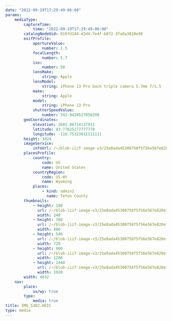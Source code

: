 ```yaml
---
date: "2022-09-19T17:29:49-06:00"
params:
    mediaType:
        captureTime:
            time: "2022-09-19T17:29:49-06:00"
        catalogNodeUid: 0197d144-d2d4-7e4f-b8f2-3fa8a3810e90
        exifProfile:
            apertureValue:
                number: 1.5
            focalLength:
                number: 5.7
            iso:
                number: 50
            lensMake:
                string: Apple
            lensModel:
                string: iPhone 13 Pro back triple camera 5.7mm f/1.5
            make:
                string: Apple
            model:
                string: iPhone 13 Pro
            shutterSpeedValue:
                number: 742.9420527856398
        geoCoordinates:
            elevation: 2601.86724137931
            latitude: 43.77625277777778
            longitude: -110.75323611111111
        height: 3024
        imageService:
            infoUrl: /~/blob-iiif-image-v3/25e8ada45300758f5f56e567e820ef87642a5eea27b53757e7e9663fd2f26b4a/info.json
        placesProfile:
            country:
                code: US
                name: United States
            countryRegion:
                code: US-WY
                name: Wyoming
            places:
                - kind: admin2
                  name: Teton County
        thumbnails:
            - height: 180
              url: /~/blob-iiif-image-v3/25e8ada45300758f5f56e567e820ef87642a5eea27b53757e7e9663fd2f26b4a/full/240%2C180/0/default.jpg
              width: 240
            - height: 360
              url: /~/blob-iiif-image-v3/25e8ada45300758f5f56e567e820ef87642a5eea27b53757e7e9663fd2f26b4a/full/480%2C360/0/default.jpg
              width: 480
            - height: 540
              url: /~/blob-iiif-image-v3/25e8ada45300758f5f56e567e820ef87642a5eea27b53757e7e9663fd2f26b4a/full/720%2C540/0/default.jpg
              width: 720
            - height: 960
              url: /~/blob-iiif-image-v3/25e8ada45300758f5f56e567e820ef87642a5eea27b53757e7e9663fd2f26b4a/full/1280%2C960/0/default.jpg
              width: 1280
            - height: 1440
              url: /~/blob-iiif-image-v3/25e8ada45300758f5f56e567e820ef87642a5eea27b53757e7e9663fd2f26b4a/full/1920%2C1440/0/default.jpg
              width: 1920
        width: 4032
    nav:
        place:
            us/wy: true
        type:
            media: true
title: IMG_5382.HEIC
type: media
---
```

